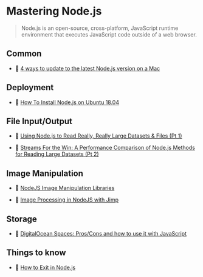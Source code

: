# Mastering Node.js

> Node.js is an open-source, cross-platform, JavaScript runtime environment that executes JavaScript code outside of a web browser.

## Common

- 📖 [4 ways to update to the latest Node.js version on a Mac](https://bytearcher.com/articles/ways-to-get-the-latest-node.js-version-on-a-mac/)

## Deployment

- 📖 [How To Install Node.js on Ubuntu 18.04](https://www.digitalocean.com/community/tutorials/how-to-install-node-js-on-ubuntu-18-04)

## File Input/Output

- 📖 [Using Node.js to Read Really, Really Large Datasets & Files (Pt 1)](https://itnext.io/using-node-js-to-read-really-really-large-files-pt-1-d2057fe76b33)

- 📖 [Streams For the Win: A Performance Comparison of Node.js Methods for Reading Large Datasets (Pt 2)](https://itnext.io/streams-for-the-win-a-performance-comparison-of-nodejs-methods-for-reading-large-datasets-pt-2-bcfa732fa40e)

## Image Manipulation

- 📖 [NodeJS Image Manipulation Libraries](https://medium.com/on-discord/nodejs-image-manipulation-libraries-43a3f955cc67)

- 📖 [Image Processing in NodeJS with Jimp](https://medium.com/@rossbulat/image-processing-in-nodejs-with-jimp-174f39336153)

## Storage

- 📖 [DigitalOcean Spaces: Pros/Cons and how to use it with JavaScript](https://medium.com/dailyjs/digital-ocean-spaces-pros-cons-and-how-to-use-it-with-javascript-1802559ce2bd)

## Things to know

- 📖 [How to Exit in Node.js](https://stackabuse.com/how-to-exit-in-node-js/)
